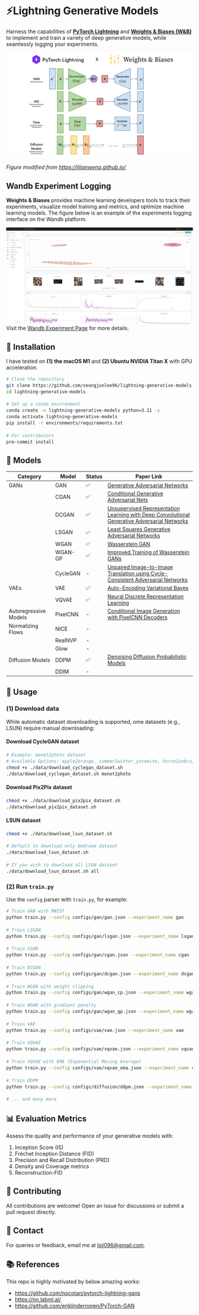 #  ⚡️Lightning Generative Models
Harness the capabilities of **[PyTorch Lightning](https://lightning.ai/)** and **[Weights & Biases (W&B)](https://wandb.ai/site)** to implement and train a variety of deep generative models, while seamlessly logging your experiments.

![generative_models](assets/generative_models.png)

*Figure modified from https://lilianweng.github.io/*

## Wandb Experiment Logging
**Weights & Biases** provides machine learning developers tools to track their experiments, visualize model training and metrics, and optimize machine learning models.
The figure below is an example of the experiments logging interface on the Wandb platform.

![Wandb Experiments](assets/wandb_experiments.png)
Visit the [Wandb Experiment Page](https://wandb.ai/i_am_seungjun/Lightning%2520generative%2520models?workspace%253Duser-i_am_seungjun) for more details.

## 🔧 Installation
I have tested on **(1) the macOS M1** and **(2) Ubuntu NVIDIA Titan X** with GPU acceleration.

```bash
# Clone the repository
git clone https://github.com/seungjunlee96/lightning-generative-models.git
cd lightning-generative-models

# Set up a conda environment
conda create -n lightning-generative-models python=3.11 -y
conda activate lightning-generative-models
pip install -r environments/requirements.txt

# For contributors
pre-commit install
```

## 🌟 Models

| Category             | Model      | Status | Paper Link                                                                                           |
|----------------------|------------|--------|------------------------------------------------------------------------------------------------------------------|
| GANs                 | GAN        | ✅     | [Generative Adversarial Networks](https://arxiv.org/abs/1406.2661)                                            |
|                      | CGAN       | ✅     | [Conditional Generative Adversarial Nets](https://arxiv.org/abs/1411.1784)                                    |
|                      | DCGAN      | ✅     | [Unsupervised Representation Learning with Deep Convolutional Generative Adversarial Networks](https://arxiv.org/abs/1511.06434) |
|                      | LSGAN      | ✅     | [Least Squares Generative Adversarial Networks](https://arxiv.org/abs/1611.04076)                             |
|                      | WGAN       | ✅     | [Wasserstein GAN](https://arxiv.org/abs/1701.07875)                                                           |
|                      | WGAN-GP    | ✅     | [Improved Training of Wasserstein GANs](https://arxiv.org/abs/1704.00028)                                      |
|                      | CycleGAN   | -      | [Unpaired Image-to-Image Translation using Cycle-Consistent Adversarial Networks](https://junyanz.github.io/CycleGAN/) |
| VAEs                 | VAE        | ✅     | [Auto-Encoding Variational Bayes](https://arxiv.org/abs/1312.6114)                                            |
|                      | VQVAE      | ✅     | [Neural Discrete Representation Learning](https://arxiv.org/abs/1711.00937)                                   |
| Autoregressive Models| PixelCNN   | -      | [Conditional Image Generation with PixelCNN Decoders](https://ar5iv.org/abs/1606.05328)                     |
| Normalizing Flows    | NICE       | -      |                                                                                                                |
|                      | RealNVP    | -      |                                                                                                                |
|                      | Glow       | -      |                                                                                                                |
| Diffusion Models     | DDPM       | ✅     | [Denoising Diffusion Probabilistic Models](https://arxiv.org/abs/2006.11239)                                |
|                      | DDIM       | -      |                                                                                                                |


## 🚀 Usage
### (1) Download data
While automatic dataset downloading is supported, ome datasets (e.g., LSUN) require manual downloading:

#### Download CycleGAN dataset
```bash
# Example: monet2photo dataset
# Available Options: apple2orange, summer2winter_yosemite, horse2zebra, monet2photo, cezanne2photo, ukiyoe2photo, vangogh2photo, maps, cityscapes, facades, iphone2dslr_flower, ae_photos
chmod +x ./data/download_cyclegan_dataset.sh
./data/download_cyclegan_dataset.sh monet2photo
```

#### Download Pix2Pix dataset
```bash
chmod +x ./data/download_pix2pix_dataset.sh
./data/download_pix2pix_dataset.sh
```

#### LSUN dataset
```bash
chmod +x ./data/download_lsun_dataset.sh

# Default to download only bedroom dataset
./data/download_lsun_dataset.sh

# If you wish to download all LSUN dataset
./data/download_lsun_dataset.sh all
```

### (2) Run `train.py`
Use the `config` parser with `train.py`, for example:

```bash
# Train GAN with MNIST
python train.py --config configs/gan/gan.json --experiment_name gan

# Train LSGAN
python train.py --config configs/gan/lsgan.json --experiment_name lsgan

# Train CGAN
python train.py --config configs/gan/cgan.json --experiment_name cgan

# Train DCGAN
python train.py --config configs/gan/dcgan.json --experiment_name dcgan

# Train WGAN with weight clipping
python train.py --config configs/gan/wgan_cp.json --experiment_name wgan_cp

# Train WGAN with gradient penalty
python train.py --config configs/gan/wgan_gp.json --experiment_name wgan_gp

# Train VAE
python train.py --config configs/vae/vae.json --experiment_name vae

# Train VQVAE
python train.py --config configs/vae/vqvae.json --experiment_name vqvae

# Train VQVAE with EMA (Exponential Moving Average)
python train.py --config configs/vae/vqvae_ema.json --experiment_name vqvae_ema

# Train DDPM
python train.py --config configs/diffusion/ddpm.json --experiment_name ddpm

# ... and many more
```

## 📊 Evaluation Metrics
Assess the quality and performance of your generative models with:

1. Inception Score (IS)
2. Fréchet Inception Distance (FID)
3. Precision and Recall Distribution (PRD)
4. Density and Coverage metrics
5. Reconstruction-FID

## 🤝 Contributing
All contributions are welcome! Open an issue for discussions or submit a pull request directly.

## 📩 Contact
For queries or feedback, email me at lsjj096@gmail.com.

## 📚 References
This repo is highly motivated by below amazing works:
- https://github.com/nocotan/pytorch-lightning-gans
- https://nn.labml.ai/
- https://github.com/eriklindernoren/PyTorch-GAN
